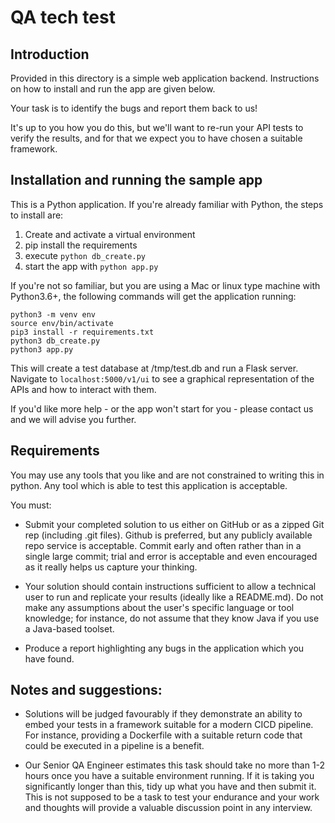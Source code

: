 # QA tech test

## Introduction

Provided in this directory is a simple web application backend. Instructions on how to install and run the app are given below.

Your task is to identify the bugs and report them back to us!

It's up to you how you do this, but we'll want to re-run your API tests to verify the results, and for that we expect you to have chosen a suitable framework.

## Installation and running the sample app

This is a Python application. If you're already familiar with Python, the steps to install are:

1. Create and activate a virtual environment
2. pip install the requirements
3. execute `python db_create.py`
4. start the app with `python app.py`

If you're not so familiar, but you are using a Mac or linux type machine with Python3.6+, the following commands will get the application running:

```
python3 -m venv env
source env/bin/activate
pip3 install -r requirements.txt
python3 db_create.py
python3 app.py
```
This will create a test database at /tmp/test.db and run a Flask server. Navigate to `localhost:5000/v1/ui` to see a graphical representation of the APIs and how to interact with them.

If you'd like more help - or the app won't start for you - please contact us and we will advise you further.

## Requirements

You may use any tools that you like and are not constrained to writing this in python. Any tool which is able to test this application is acceptable.

You must:

* Submit your completed solution to us either on GitHub or as a zipped Git rep (including .git files). Github is preferred, but any publicly available repo service is acceptable. Commit early and often rather than in a single large commit; trial and error is acceptable and even encouraged as it really helps us capture your thinking.

* Your solution should contain instructions sufficient to allow a technical user to run and replicate your results (ideally like a README.md). Do not make any assumptions about the user's specific language or tool knowledge; for instance, do not assume that they know Java if you use a Java-based toolset.

* Produce a report highlighting any bugs in the application which you have found.

## Notes and suggestions:

* Solutions will be judged favourably if they demonstrate an ability to embed your tests in a framework suitable for a modern CICD pipeline. For instance, providing a Dockerfile with a suitable return code that could be executed in a pipeline is a benefit.

* Our Senior QA Engineer estimates this task should take no more than 1-2 hours once you have a suitable environment running. If it is taking you significantly longer than this, tidy up what you have and then submit it. This is not supposed to be a task to test your endurance and your work and thoughts will provide a valuable discussion point in any interview.

